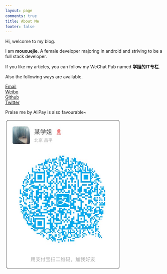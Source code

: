 ```yaml
---
layout: page
comments: true
title: About Me
footer: false
---
```


Hi, welcome to my blog.

I am **mouxuejie**. A female developer majoring in android and striving to be a full stack developer.

If you like my articles, you can follow my WeChat Pub named **学姐的IT专栏**.

Also the following ways are available.

[Email](mailto:mouxuejie@gmail.com)     
[Weibo](http://weibo.com/u/2019322347)	  
[Github](https://github.com/mouxuejie)       
[Twitter](https://twitter.com/mouxuejie)



Praise me by AliPay is also favourable~

![zhifubao](/images/zhifubao.jpg)